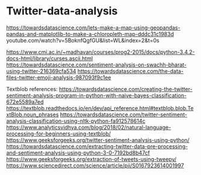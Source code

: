 # Twitter-data-analysis

https://towardsdatascience.com/lets-make-a-map-using-geopandas-pandas-and-matplotlib-to-make-a-chloropleth-map-dddc31c1983d
youtube.com/watch?v=5BoknfQgfGU&list=WL&index=2&t=0s

https://www.cmi.ac.in/~madhavan/courses/prog2-2015/docs/python-3.4.2-docs-html/library/curses.ascii.html
https://towardsdatascience.com/sentiment-analysis-on-swachh-bharat-using-twitter-216369cfa534
https://towardsdatascience.com/the-data-files-twitter-emoji-analysis-987093f9c1ee

Textblob references:
https://towardsdatascience.com/creating-the-twitter-sentiment-analysis-program-in-python-with-naive-bayes-classification-672e5589a7ed
https://textblob.readthedocs.io/en/dev/api_reference.html#textblob.blob.TextBlob.noun_phrases
https://towardsdatascience.com/twitter-sentiment-analysis-classification-using-nltk-python-fa912578614c
https://www.analyticsvidhya.com/blog/2018/02/natural-language-processing-for-beginners-using-textblob/
https://www.geeksforgeeks.org/twitter-sentiment-analysis-using-python/
https://towardsdatascience.com/extracting-twitter-data-pre-processing-and-sentiment-analysis-using-python-3-0-7192bd8b47cf
https://www.geeksforgeeks.org/extraction-of-tweets-using-tweepy/
https://www.sciencedirect.com/science/article/pii/S0167923614001997
